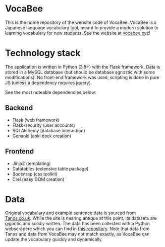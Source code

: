 # VocaBee

This is the home repository of the website code of VocaBee. VocaBee is a Japanese language vocabulary tool, meant to
provide a modern solution to learning vocabulary for new students. See the website at
[vocabee.xyz](https://www.vocabee.xyz)!

# Technology stack

The application is written in Python (3.8+) with the Flask framework. Data is stored in a MySQL database 
(but should be database agnostic with some modifications). No front-end framework was used, scripting is done in 
pure JS (unless a dependency requires jquery). 

See the most noteable dependencies below:

## Backend

- Flask (web framework)
- Flask-security (user accounts)
- SQLAlchemy (database interaction)
- Genanki (anki deck creation)

## Frontend

- Jinja2 (templating)
- Datatables (extensive table package)
- Bootstrap (css toolkit)
- Crel (easy DOM creation)

# Data

Original vocabulary and example sentence data is sourced from [Tanos.co.uk](http://www.tanos.co.uk). While the site is
nearing antique at this point, its datasets are gigantic and solidly written. The data has been collected with a Python
webscrapere which you can find in [this repository](https://github.com/MichaelVerdegaal/tanos_scraper). Note that 
data from Tanos and data from VocaBee may not match exactly, as VocaBee can update the vocabulary quickly and 
dynamically.
